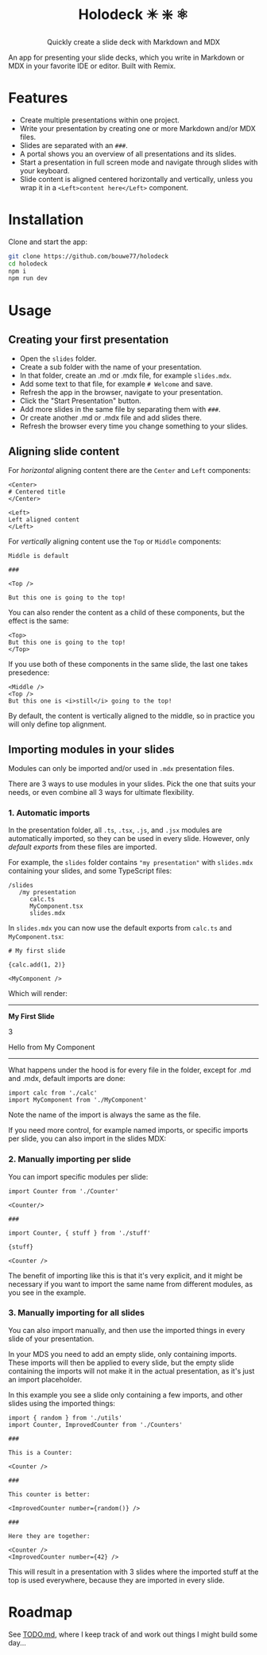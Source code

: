 <h1 align="center">Holodeck ✴️ ❇️ ⚛️</h1>
<p align="center">Quickly create a slide deck with Markdown and MDX</p>

An app for presenting your slide decks, which you write in Markdown or MDX in your favorite IDE or editor. Built with Remix.

# Features

- Create multiple presentations within one project.
- Write your presentation by creating one or more Markdown and/or MDX files.
- Slides are separated with an `###`.
- A portal shows you an overview of all presentations and its slides.
- Start a presentation in full screen mode and navigate through slides with your keyboard.
- Slide content is aligned centered horizontally and vertically, unless you wrap it in a `<Left>content here</Left>` component.

# Installation

Clone and start the app:

```sh
git clone https://github.com/bouwe77/holodeck
cd holodeck
npm i
npm run dev
```

# Usage

## Creating your first presentation

- Open the `slides` folder.
- Create a sub folder with the name of your presentation.
- In that folder, create an .md or .mdx file, for example `slides.mdx`.
- Add some text to that file, for example `# Welcome` and save.
- Refresh the app in the browser, navigate to your presentation.
- Click the "Start Presentation" button.
- Add more slides in the same file by separating them with `###`.
- Or create another .md or .mdx file and add slides there.
- Refresh the browser every time you change something to your slides.

## Aligning slide content

For _horizontal_ aligning content there are the `Center` and `Left` components:

```
<Center>
# Centered title
</Center>

<Left>
Left aligned content
</Left>
```

For _vertically_ aligning content use the `Top` or `Middle` components:

```
Middle is default

###

<Top />

But this one is going to the top!
```

You can also render the content as a child of these components, but the effect is the same:

```
<Top>
But this one is going to the top!
</Top>
```

If you use both of these components in the same slide, the last one takes presedence:

```
<Middle />
<Top />
But this one is <i>still</i> going to the top!
```

By default, the content is vertically aligned to the middle, so in practice you will only define top alignment.

## Importing modules in your slides

Modules can only be imported and/or used in `.mdx` presentation files.

There are 3 ways to use modules in your slides. Pick the one that suits your needs, or even combine all 3 ways for ultimate flexibility.

### 1. Automatic imports

In the presentation folder, all `.ts`, `.tsx`, `.js`, and `.jsx` modules are automatically imported, so they can be used in every slide.
However, only _default exports_ from these files are imported.

For example, the `slides` folder contains `"my presentation"` with `slides.mdx` containing your slides, and some TypeScript files:

```
/slides
   /my presentation
      calc.ts
      MyComponent.tsx
      slides.mdx
```

In `slides.mdx` you can now use the default exports from `calc.ts` and `MyComponent.tsx`:

```
# My first slide

{calc.add(1, 2)}

<MyComponent />
```

Which will render:

---

**My First Slide**

3

Hello from My Component

---

What happens under the hood is for every file in the folder, except for .md and .mdx, default imports are done:

```
import calc from './calc'
import MyComponent from './MyComponent'
```

Note the name of the import is always the same as the file.

If you need more control, for example named imports, or specific imports per slide, you can also import in the slides MDX:

### 2. Manually importing per slide

You can import specific modules per slide:

```
import Counter from './Counter'

<Counter/>

###

import Counter, { stuff } from './stuff'

{stuff}

<Counter />
```

The benefit of importing like this is that it's very explicit, and it might be necessary if you want to import the same name from different modules, as you see in the example.

### 3. Manually importing for all slides

You can also import manually, and then use the imported things in every slide of your presentation.

In your MDS you need to add an empty slide, only containing imports. These imports will then be applied to every slide, but the empty slide containing the imports will not make it in the actual presentation, as it's just an import placeholder.

In this example you see a slide only containing a few imports, and other slides using the imported things:

```
import { random } from './utils'
import Counter, ImprovedCounter from './Counters'

###

This is a Counter:

<Counter />

###

This counter is better:

<ImprovedCounter number={random()} />

###

Here they are together:

<Counter />
<ImprovedCounter number={42} />
```

This will result in a presentation with 3 slides where the imported stuff at the top is used everywhere, because they are imported in every slide.

# Roadmap

See [TODO.md](./TODO.md), where I keep track of and work out things I might build some day...
